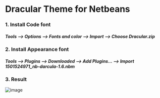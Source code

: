# Dracular Theme for Netbeans
### 1. Install Code font
##### Tools --> Options --> Fonts and color --> Import --> Choose Dracular.zip
### 2. Install Appearance font
##### Tools --> Plugins --> Downloaded --> Add Plugins... --> Import 1501524971_nb-darcula-1.6.nbm
### 3. Result 
![image](https://user-images.githubusercontent.com/89007903/132189746-d54e9c25-701b-480e-9e8a-660d7cad452a.png)
